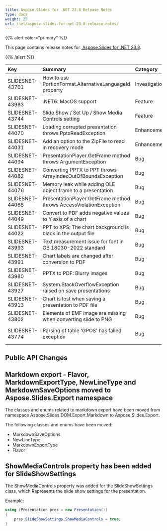 ```yaml
---
title: Aspose.Slides for .NET 23.8 Release Notes
type: docs
weight: 25
url: /net/aspose-slides-for-net-23-8-release-notes/
---
```


{{% alert color="primary" %}} 

This page contains release notes for [ Aspose.Slides for .NET 23.8](https://www.nuget.org/packages/Aspose.Slides.NET/).

{{% /alert %}} 

|**Key**|**Summary**|**Category**|**Related Documentation**|
| :- | :- | :- | :- |
|SLIDESNET-43701|How to use PortionFormat.AlternativeLanguageId property|Investigation|
|SLIDESNET-43983|.NET6: MacOS support|Feature|
|SLIDESNET-43744|Slide Show / Set Up / Show Media Controls setting|Feature|
|SLIDESNET-44070|Loading corrupted presentation throws PptxReadException|Enhancement|<https://docs.aspose.com/slides/net/save-presentation/>
|SLIDESNET-44031|Add an option to the ZipFile to read in recovery mode|Enhancement|<https://docs.aspose.com/slides/net/open-presentation/>
|SLIDESNET-44094|PresentationPlayer.GetFrame method throws ArgumentException|Bug|<https://docs.aspose.com/slides/net/convert-powerpoint-to-video/>
|SLIDESNET-44082|Converting PPTX to PPT throws ArrayIndexOutOfBoundsException|Bug|<https://docs.aspose.com/slides/net/convert-pptx-to-ppt/>
|SLIDESNET-44076|Memory leak while adding OLE object frame to a presentation|Bug|<https://docs.aspose.com/slides/net/manage-ole/>
|SLIDESNET-44068|PresentationPlayer.GetFrame method throws AccessViolationException|Bug|<https://docs.aspose.com/slides/net/convert-powerpoint-to-video/>
|SLIDESNET-44049|Convert to PDF adds negative values to Y axis of a chart|Bug|<https://docs.aspose.com/slides/net/powerpoint-charts/>
|SLIDESNET-44022|PPT to XPS: The chart background is black in the output file|Bug|<https://docs.aspose.com/slides/net/convert-presentation-to-xps/>
|SLIDESNET-43993|Text measurement issue for font in GB 18030-2022 standard |Bug|<https://docs.aspose.com/slides/net/font-replacement/>
|SLIDESNET-43991|Chart labels are changed after conversion to PDF|Bug|<https://docs.aspose.com/slides/net/chart-data-label/>
|SLIDESNET-43980|PPTX to PDF: Blurry images|Bug|<https://docs.aspose.com/slides/net/convert-powerpoint-to-pdf/>
|SLIDESNET-43927|System.StackOverflowException raised on save presentations|Bug|<https://docs.aspose.com/slides/net/convert-presentation/>
|SLIDESNET-43913|Chart is lost when saving a presentation to PDF file|Bug|<https://docs.aspose.com/slides/net/powerpoint-charts>
|SLIDESNET-43802|Elements of EMF image are missing when converting slide to PNG|Bug|<https://docs.aspose.com/slides/net/convert-powerpoint-to-png/>
|SLIDESNET-43774|Parsing of table 'GPOS' has failed exception|Bug|<https://docs.aspose.com/slides/net/convert-powerpoint-to-html/#convert-powerpoint-to-html-with-original-fonts>

## Public API Changes ##

## Markdown export - Flavor, MarkdownExportType, NewLineType and MarkdownSaveOptions moved to Aspose.Slides.Export namespace ##

The classes and enums related to markdown export have been moved from namespace Aspose.Slides.DOM.Export.Markdown to Aspose.Slides.Export. 

The following classes and enums have been moved:
- MarkdownSaveOptions
- NewLineType
- MarkdownExportType
- Flavor

## ShowMediaControls property has been added for SlideShowSettings ##

The ShowMediaControls property was added for the SlideShowSettings class, which Represents the slide show settings for the presentation.

Example:

```csharp
using (Presentation pres = new Presentation())
{
    pres.SlideShowSettings.ShowMediaControls = true;
}
```